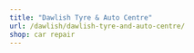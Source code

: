 ```yaml
---
title: "Dawlish Tyre & Auto Centre"
url: /dawlish/dawlish-tyre-and-auto-centre/
shop: car repair
---
```

